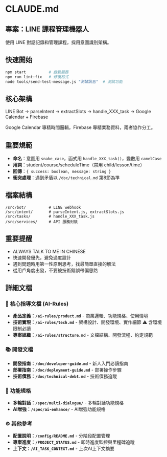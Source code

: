 # CLAUDE.md

## 專案：LINE 課程管理機器人
使用 LINE 對話記錄和管理課程，採用意圖識別架構。

## 快速開始
```bash
npm start          # 啟動服務
npm run lint:fix   # 修復格式
node tools/send-test-message.js "測試訊息"  # 測試功能
```

## 核心架構
LINE Bot → parseIntent → extractSlots → handle_XXX_task → Google Calendar + Firebase

Google Calendar 專精時間邏輯，Firebase 專精業務資料，兩者協作分工。

## 重要規範
- **命名**：意圖用 `snake_case`，函式用 `handle_XXX_task()`，變數用 `camelCase`
- **用詞**：student/course/scheduleTime（禁用 child/lesson/time）
- **回傳**：`{ success: boolean, message: string }`
- **衝突處理**：遇到矛盾以 `/doc/technical.md` 第8節為準

## 檔案結構
```
/src/bot/          # LINE webhook
/src/intent/       # parseIntent.js, extractSlots.js  
/src/tasks/        # handle_XXX_task.js
/src/services/     # API 服務封裝
```

## 重要提醒
- ALWAYS TALK TO ME IN CHINESE
- 快速開發優先，避免過度設計
- 遇到問題時用第一性原則思考，找最簡單直接的解法
- 從用戶角度出發，不要被技術錯誤帶偏思路

## 詳細文檔

### 🎯 核心指導文檔 (AI-Rules)
- **產品定義：`/ai-rules/product.md`** - 商業邏輯、功能規格、使用情境
- **技術實現：`/ai-rules/tech.md`** - 架構設計、開發環境、實作細節 ⚠️ 含環境限制必讀
- **專案組織：`/ai-rules/structure.md`** - 文檔結構、開發流程、約定規範

### 📚 開發文檔
- **開發指南：`/doc/developer-guide.md`** - 新人入門必讀指南
- **部署指南：`/doc/deployment-guide.md`** - 部署操作步驟
- **技術債務：`/doc/technical-debt.md`** - 技術債務追蹤

### 🔬 功能規格
- **多輪對話：`/spec/multi-dialogue/`** - 多輪對話功能規格
- **AI增強：`/spec/ai-enhance/`** - AI增強功能規格

### ⚙️ 其他參考
- **配置說明：`/config/README.md`** - 分階段配置管理
- **專案進度：`/PROJECT_STATUS.md`** - 即時進度監控與里程碑追蹤
- **上下文：`/AI_TASK_CONTEXT.md`** - 上次AI上下文摘要